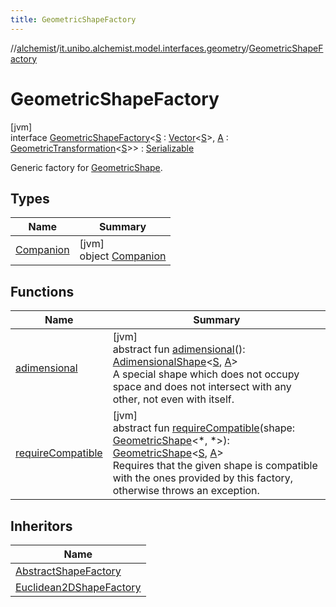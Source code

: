 ```yaml
---
title: GeometricShapeFactory
---
```

//[alchemist](../../../index.html)/[it.unibo.alchemist.model.interfaces.geometry](../index.html)/[GeometricShapeFactory](index.html)



# GeometricShapeFactory



[jvm]\
interface [GeometricShapeFactory](index.html)<[S](index.html) : [Vector](../-vector/index.html)<[S](index.html)>, [A](index.html) : [GeometricTransformation](../-geometric-transformation/index.html)<[S](index.html)>> : [Serializable](https://docs.oracle.com/javase/8/docs/api/java/io/Serializable.html)

Generic factory for [GeometricShape](../-geometric-shape/index.html).



## Types


| Name | Summary |
|---|---|
| [Companion](-companion/index.html) | [jvm]<br>object [Companion](-companion/index.html) |


## Functions


| Name | Summary |
|---|---|
| [adimensional](adimensional.html) | [jvm]<br>abstract fun [adimensional](adimensional.html)(): [AdimensionalShape](../../it.unibo.alchemist.model.implementations.geometry/-adimensional-shape/index.html)<[S](index.html), [A](index.html)><br>A special shape which does not occupy space and does not intersect with any other, not even with itself. |
| [requireCompatible](require-compatible.html) | [jvm]<br>abstract fun [requireCompatible](require-compatible.html)(shape: [GeometricShape](../-geometric-shape/index.html)<*, *>): [GeometricShape](../-geometric-shape/index.html)<[S](index.html), [A](index.html)><br>Requires that the given shape is compatible with the ones provided by this factory, otherwise throws an exception. |


## Inheritors


| Name |
|---|
| [AbstractShapeFactory](../../it.unibo.alchemist.model.implementations.geometry/-abstract-shape-factory/index.html) |
| [Euclidean2DShapeFactory](../../it.unibo.alchemist.model.interfaces.geometry.euclidean2d/-euclidean2-d-shape-factory/index.html) |

